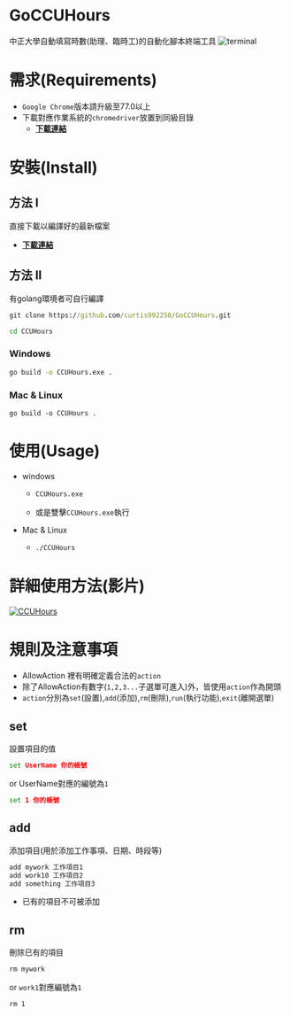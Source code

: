 # GoCCUHours
中正大學自動填寫時數(助理、臨時工)的自動化腳本終端工具
![terminal](https://i.imgur.com/vobpyUl.png)

# 需求(Requirements)
* `Google Chrome`版本請升級至77.0以上
* 下載對應作業系統的`chromedriver`放置到同級目錄
  * [**下載連結**](https://chromedriver.storage.googleapis.com/index.html?path=77.0.3865.40/)

# 安裝(Install) 
## 方法 I
直接下載以編譯好的最新檔案
* [**下載連結**](https://github.com/curtis992250/GoCCUHours/releases)

## 方法 II
有golang環境者可自行編譯
```cmd
git clone https://github.com/curtis992250/GoCCUHours.git

cd CCUHours
```

### Windows
```cmd
go build -o CCUHours.exe .
```

### Mac & Linux
```shell
go build -o CCUHours .
```

# 使用(Usage)
* windows
  * ```cmd
    CCUHours.exe
    ```
  * 或是雙擊`CCUHours.exe`執行

* Mac & Linux
  * ```cmd
    ./CCUHours
    ```

# 詳細使用方法(影片)
[![CCUHours](https://img.youtube.com/vi/--TSqVmpRnc/hqdefault.jpg)](https://youtu.be/--TSqVmpRnc "CCUHours")

# 規則及注意事項
* AllowAction 裡有明確定義合法的`action`
* 除了AllowAction有數字(`1,2,3...`子選單可進入)外，皆使用`action`作為開頭
* `action`分別為`set`(設置),`add`(添加),`rm`(刪除),`run`(執行功能),`exit`(離開選單)

## set
設置項目的值
```cmd
set UserName 你的帳號
```
or UserName對應的編號為`1`
```cmd
set 1 你的帳號
```

## add 
添加項目(用於添加工作事項、日期、時段等)
```cmd
add mywork 工作項目1
add work10 工作項目2
add something 工作項目3 
```
* 已有的項目不可被添加


## rm
刪除已有的項目
```cmd
rm mywork
```
or `work1`對應編號為`1`
```cmd
rm 1
```
